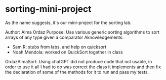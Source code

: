 # sorting-mini-project
As the name suggests, it's our mini-project for the sorting lab.

Author: Alma Ordaz
Purpose: Use various generic sorting algorithms to sort arrays of any type given a comparator
Aknowledgements: 
- Sam R: stubs from labs, and help on quicksort
- Noah Mendola: worked on QuickSort together in class

OrdazAlmaSort: Using chatGPT did not produce code that not usable, in order to use it all I had to do was correct the class it implements and then fix the declaration of some of the methods for it to run and pass my tests.